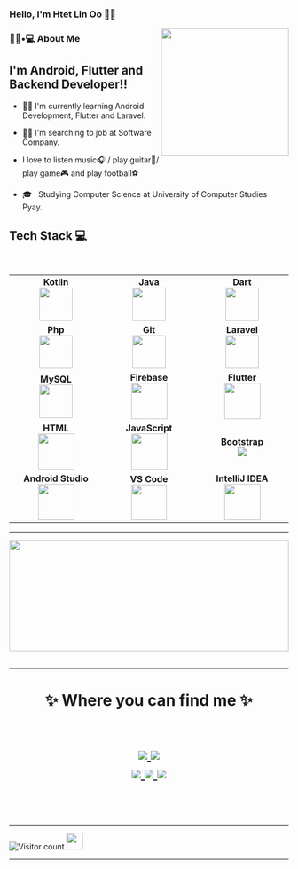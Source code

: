 ### Hello, I'm Htet Lin Oo 👨‍💻

<img align='right' src="https://media.giphy.com/media/M9gbBd9nbDrOTu1Mqx/giphy.gif" width="230">

<h3> 👨🏻•💻 About Me </h3>


## I'm Android, Flutter and Backend Developer!! 
- 🧑‍💻 I'm currently learning Android Development, Flutter and Laravel.
- 🙋‍♂️ I'm searching to job at Software Company.
- I love to listen music🎧 / play guitar🎸/ play game🎮 and play football⚽️

- 🎓 &nbsp; Studying Computer Science at University of Computer Studies Pyay.

  
## Tech Stack :computer:

<br>
<table>
<tbody>
 <tr>
<td align="center" width="20%">
<span><b><center>Kotlin</center></b></span> 
<img height=60px src="https://img.icons8.com/color/50/000000/kotlin.png"> 
</td>

<td align="center" width="20%">
<span><b><center>Java</center></b></span> 
<img height=60px src="https://img.icons8.com/color/48/000000/java-coffee-cup-logo.png"/>
</td>

<td align="center" width="20%">
<span><b><center>Dart</center></b></span> 
<img height=60px src="https://img.icons8.com/color/48/000000/dart.png"/>
</tr>

<tr>
<td align="center" width="20%">
<span><b><center>Php</center></b></span> 
<img height=60px src="https://img.icons8.com/dusk/64/000000/php-logo.png"/>
</td>

<td align="center" width="20%">
<span><b><center>Git</center></b></span> 
<img height=60px src="https://img.icons8.com/color/48/000000/git.png"/>
</td>

<td align="center" width="20%">
<span><b><center>Laravel</center></b></span> 
<img height=60px src="https://img.icons8.com/ios-filled/50/000000/laravel.png"/>
</td>
</tr>

<tr>
<td align="center" width="20%">
<span><b><center>MySQL</center></b></span> 
<img height="60px" src="https://www.vectorlogo.zone/logos/mysql/mysql-ar21.svg">
</td>

<td align="center" width="20%">
<span><b><center>Firebase</center></b></span> 
<img height=65px src="https://img.icons8.com/color/48/000000/firebase.png"/>
</td>



<td align="center" width="20%">
<span><b><center>Flutter</center></b></span> 
<img height=65px src="https://img.icons8.com/color/2x/flutter.png"> 
</td>
</tr>

<tr>

<td align="center" width="20%">
<span><b><center>HTML</center></b></span> 
<img height=65px src="https://img.icons8.com/color/2x/html-5.png"> 
</td>
  
<td align="center" width="20%">
<span><b><center>JavaScript</center></b></span> 
<img height=65px src="https://img.icons8.com/color/2x/javascript.png"> 
</td>

<td align="center" width="20%">
<span><b><center>Bootstrap</center></b></span> 
<img src="https://img.icons8.com/color/48/000000/bootstrap.png"/>
</td>

</tr>
 <tr>
<td align="center" width="20%">
<span><b><center>Android Studio</center></b></span> 
<img height=65px src="https://img.icons8.com/bubbles/50/000000/android-os.png"/>
</td>

<td align="center" width="20%">
<span><b><center>VS Code</center></b></span> 
<img height="64px" src="https://cdn.svgporn.com/logos/visual-studio-code.svg">
</td>

<td align="center" width="20%">
<span><b><center>IntelliJ IDEA</center></b></span> 
<img height="65px"src="https://img.icons8.com/color/48/000000/intellij-idea.png"/>
</tr>

</tbody>
</table>


<hr>


<a href="https://github.com/HtetLinOo/github-readme-stats" title="Go to Source"><img width="100%" height="200" src="https://github-readme-stats.vercel.app/api?username=HtetLinOo&show_icons=true&theme=gotham"></a>
<br/><br/>

<hr>

<h1 align="center">
✨ Where you can find me ✨
  
 
<p align="center">
  <br/>
  <a href="https://www.linkedin.com/in/htet-lin-oo-a07720178/?fbclid=IwAR03_DIeeZ8P_cJGUVvZALgf7w8YRHFdXI0UCH5lIW_XncT4Ml9jQwuuMVU">
    <img src="https://img.shields.io/badge/LinkedIn-%230077B5.svg?&style=flat-square&logo=linkedin&logoColor=white">
  </a>
  
  <a href="https://github.com/HtetLinOo">
    <img src="https://img.shields.io/badge/Github-%230A0A0A.svg?&style=flat-square&logo=Github&logoColor=white">  
  </a>


  <br/>
  <a href="https://www.facebook.com/profile.php?id=100008153656778">
    <img src="https://img.shields.io/badge/Facebook-%231877F2.svg?&style=flat-square&logo=facebook&logoColor=white">  
  </a>
 
  <a href="https://www.instagram.com/htet_lin_oo_7/?igshid=f0oww1as4f8b&fbclid=IwAR0UJVB5PYlhqW3VzIUc_JvIeyLZSsMPjEDpHUgEKy2WkIbauFsT5ElZvng">
    <img src="https://img.shields.io/badge/Instagram-%23E4405F.svg?&style=flat-square&logo=instagram&logoColor=white">
  </a>

  <a href="https://twitter.com/HtetLin42751657">
    <img src="https://img.shields.io/badge/twitter-%230077D4.svg?&style=flat-square&logo=twitter&logoColor=white">
  </a>
</p>
</h1>




<br><br>



<hr>





![Visitor count](https://visitor-badge.laobi.icu/badge?page_id=shivam0110.shivam0110)   <img src="https://media.giphy.com/media/dxn6fRlTIShoeBr69N/giphy.gif" width="30">





<hr>
